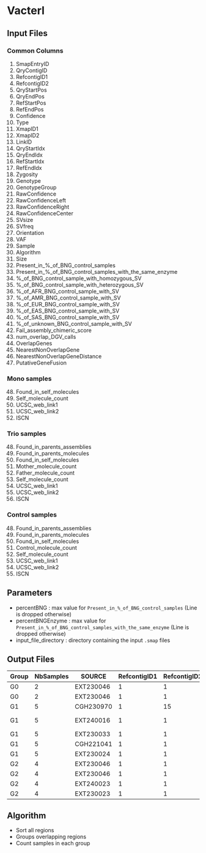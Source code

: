 # Vacterl

## Input Files

### Common Columns

1. SmapEntryID
2. QryContigID  
3. RefcontigID1  
4. RefcontigID2  
5. QryStartPos  
6. QryEndPos  
7. RefStartPos  
8. RefEndPos  
9. Confidence  
10. Type  
11. XmapID1  
12. XmapID2  
13. LinkID  
14. QryStartIdx  
15. QryEndIdx  
16. RefStartIdx  
17. RefEndIdx  
18. Zygosity  
19. Genotype  
20. GenotypeGroup  
21. RawConfidence  
22. RawConfidenceLeft  
23. RawConfidenceRight  
24. RawConfidenceCenter  
25. SVsize  
26. SVfreq  
27. Orientation  
28. VAF  
29. Sample  
30. Algorithm  
31. Size  
32. Present_in_%_of_BNG_control_samples  
33. Present_in_%_of_BNG_control_samples_with_the_same_enzyme  
34. %_of_BNG_control_sample_with_homozygous_SV  
35. %_of_BNG_control_sample_with_heterozygous_SV  
36. %_of_AFR_BNG_control_sample_with_SV  
37. %_of_AMR_BNG_control_sample_with_SV  
38. %_of_EUR_BNG_control_sample_with_SV  
39. %_of_EAS_BNG_control_sample_with_SV  
40. %_of_SAS_BNG_control_sample_with_SV  
41. %_of_unknown_BNG_control_sample_with_SV  
42. Fail_assembly_chimeric_score  
43. num_overlap_DGV_calls  
44. OverlapGenes  
45. NearestNonOverlapGene  
46. NearestNonOverlapGeneDistance  
47. PutativeGeneFusion  

### Mono samples

48. Found_in_self_molecules  
49. Self_molecule_count  
50. UCSC_web_link1  
51. UCSC_web_link2  
52. ISCN

### Trio samples

48. Found_in_parents_assemblies  
49. Found_in_parents_molecules  
50. Found_in_self_molecules  
51. Mother_molecule_count  
52. Father_molecule_count  
53. Self_molecule_count  
54. UCSC_web_link1  
55. UCSC_web_link2  
56. ISCN

### Control samples

48. Found_in_parents_assemblies  
49. Found_in_parents_molecules  
50. Found_in_self_molecules  
51. Control_molecule_count  
52. Self_molecule_count  
53. UCSC_web_link1  
54. UCSC_web_link2  
55. ISCN

## Parameters

- percentBNG : max value for `Present_in_%_of_BNG_control_samples` (Line is dropped otherwise)
- percentBNGEnzyme : max value for `Present_in_%_of_BNG_control_samples_with_the_same_enzyme` (Line is dropped otherwise)
- input_file_directory : directory containing the input `.smap` files

## Output Files

| Group | NbSamples | SOURCE | RefcontigID1 | RefcontigID2 | RefStartPos | RefEndPos | Type | Zygosity | Present_in_percent_of_BNG_control_samples | Present_in_percent_of_BNG_control_samples_with_the_same_enzyme | OverlapGenes | NearestNonOverlapGene |
| --- | --- | --- | --- | --- | --- | --- | --- | --- | --- | ---- | --- | --- |
| G0 | 2 | EXT230046 | 1 | 1 | 3.0002013E7 | 3.0022777E7 | deletion | heterozygous | 0.0 | 0.0 | LINC01648 | LINC01756 |
| G0 | 2 | EXT230046 | 1 | 1 | 3.0002013E7 | 3.0022777E7 | deletion | heterozygous | 0.0 | 0.0 | LINC01648 | LINC01756 |
| G1 | 5 | CGH230970 | 1 | 15 | 4.597235E7 | 8.9308338E7 | translocation_interchr | heterozygous | 0.0 | 0.0 | "MAST2;FANCI" | POLG |
| G1 | 5 | EXT240016 | 1 | 1 | 5.4652778E7 | 5.4668176E7 | insertion | heterozygous | 0.0 | 0.0 | MROH7-TTC4;MROH7 | ACOT11 |
| G1 | 5 | EXT230033 | 1 | 1 | 6.6814755E7 | 6.6824793E7 | insertion | heterozygous | 0.0 | 0.0 | DNAI4 | INSL5 |
| G1 | 5 | CGH221041 | 1 | 1 | 6.7476006E7 | 6.7499629E7 | insertion | heterozygous | 0.0 | 0.0 | - | SERBP1 |
| G1 | 5 | EXT230024 | 1 | 1 | 7.0637709E7 | 7.0660938E7 | insertion | heterozygous | 0.0 | 0.0 | - | LINC01788 |
| G2 | 4 | EXT230046 | 1 | 1 | 1.25078433E8 | 1.25095187E8 | insertion | heterozygous | 0.0 | 0.0 | - | EMBP1 |
| G2 | 4 | EXT230046 | 1 | 1 | 1.25078433E8 | 1.25095187E8 | insertion | heterozygous | 0.0 | 0.0 | - | EMBP1 |
| G2 | 4 | EXT240023 | 1 | 1 | 1.25078433E8 | 1.25095187E8 | insertion | heterozygous | 0.0 | 0.0 | - | EMBP1 |
| G2 | 4 | EXT230023 | 1 | 1 | 1.25078433E8 | 1.25095187E8 | insertion | heterozygous | 0.0 | 0.0 | - | EMBP1 |

## Algorithm

- Sort all regions
- Groups overlapping regions
- Count samples in each group
